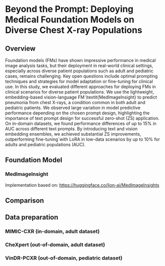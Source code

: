 
# Beyond the Prompt: Deploying Medical Foundation Models on Diverse Chest X-ray Populations

## Overview

Foundation models (FMs) have shown impressive performance in medical image analysis tasks, but their deployment in real-world clinical settings, especially across diverse patient populations such as adult and pediatric cases, remains challenging. Key open questions include optimal prompting techniques and strategies for model adaptation or fine-tuning for clinical use. In this study, we evaluated different approaches for deploying FMs in clinical scenarios for diverse patient populations. We use the lightweight, embedding-based vision-language FM \textit{MedImageInsight} to predict pneumonia from chest X-rays, a condition common in both adult and pediatric patients.
We observed large variation in model predictive performance depending on the chosen prompt design, highlighting the importance of text prompt design for successful zero-shot (ZS) application. On in-domain datasets, we found performance differences of up to 15\% in AUC across different text prompts. By introducing text and vision embedding ensembles, we achieved substantial ZS improvements, outperforming fine-tuning´with LoRA in low-data scenarios by up to 10\% for adults and pediatric populations (AUC).  

## Foundation Model
### MedImageInsight
Implementation based on: https://huggingface.co/lion-ai/MedImageInsights


## Comparison

## Data preparation

### MIMIC-CXR (in-domain, adult dataset)
### CheXpert (out-of-domain, adult dataset)
### VinDR-PCXR (out-of-domain, pediatric dataset)



